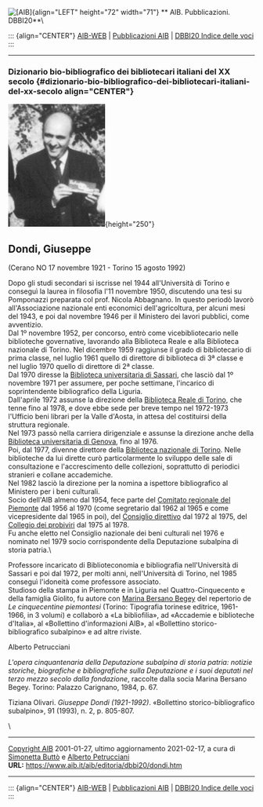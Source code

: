 ![\[AIB\]](/aib/wi/aibv72.gif){align="LEFT" height="72" width="71"}
** AIB. Pubblicazioni. DBBI20**\

::: {align="CENTER"}
[AIB-WEB](/) \| [Pubblicazioni AIB](/pubblicazioni/) \| [DBBI20 Indice
delle voci](dbbi20.htm)
:::

------------------------------------------------------------------------

### Dizionario bio-bibliografico dei bibliotecari italiani del XX secolo {#dizionario-bio-bibliografico-dei-bibliotecari-italiani-del-xx-secolo align="CENTER"}

![\[Ritratto\]](dondi.gif){height="250"}

## Dondi, Giuseppe

(Cerano NO 17 novembre 1921 - Torino 15 agosto 1992)

Dopo gli studi secondari si iscrisse nel 1944 all\'Università di Torino
e conseguì la laurea in filosofia l\'11 novembre 1950, discutendo una
tesi su Pomponazzi preparata col prof. Nicola Abbagnano. In questo
periodò lavorò all\'Associazione nazionale enti economici
dell\'agricoltura, per alcuni mesi del 1943, e poi dal novembre 1946 per
il Ministero dei lavori pubblici, come avventizio.\
Dal 1º novembre 1952, per concorso, entrò come vicebibliotecario nelle
biblioteche governative, lavorando alla Biblioteca Reale e alla
Biblioteca nazionale di Torino. Nel dicembre 1959 raggiunse il grado di
bibliotecario di prima classe, nel luglio 1961 quello di direttore di
biblioteca di 3ª classe e nel luglio 1970 quello di direttore di 2ª
classe.\
Dal 1970 diresse la [Biblioteca universitaria di
Sassari](/aib/stor/teche/ss-uni.htm), che lasciò dal 1º novembre 1971
per assumere, per poche settimane, l\'incarico di soprintendente
bibliografico della Liguria.\
Dall\'aprile 1972 assunse la direzione della [Biblioteca Reale di
Torino](/aib/stor/teche/to-rea.htm), che tenne fino al 1978, e dove ebbe
sede per breve tempo nel 1972-1973 l\'Ufficio beni librari per la Valle
d\'Aosta, in attesa del costituirsi della struttura regionale.\
Nel 1973 passò nella carriera dirigenziale e assunse la direzione anche
della [Biblioteca universitaria di Genova](/aib/stor/teche/ge-uni.htm),
fino al 1976.\
Poi, dal 1977, divenne direttore della [Biblioteca nazionale di
Torino](/aib/stor/teche/to-naz.htm). Nelle biblioteche da lui dirette
curò particolarmente lo sviluppo delle sale di consultazione e
l\'accrescimento delle collezioni, soprattutto di periodici stranieri e
collane accademiche.\
Nel 1982 lasciò la direzione per la nomina a ispettore bibliografico al
Ministero per i beni culturali.\
Socio dell\'AIB almeno dal 1954, fece parte del [Comitato regionale del
Piemonte](/aib/stor/sezioni/pmn.htm) dal 1956 al 1970 (come segretario
dal 1962 al 1965 e come vicepresidente dal 1965 in poi), del [Consiglio
direttivo](/aib/stor/cariche69.htm) dal 1972 al 1975, del [Collegio dei
probiviri](/aib/stor/cariche75.htm) dal 1975 al 1978.\
Fu anche eletto nel Consiglio nazionale dei beni culturali nel 1976 e
nominato nel 1979 socio corrispondente della Deputazione subalpina di
storia patria.\

Professore incaricato di Biblioteconomia e bibliografia nell\'Università
di Sassari e poi dal 1972, per molti anni, nell\'Università di Torino,
nel 1985 conseguì l\'idoneità come professore associato.\
Studioso della stampa in Piemonte e in Liguria nel Quattro-Cinquecento e
della famiglia Giolito, fu autore con [Marina Bersano
Begey](bersano.htm) del repertorio de *Le cinquecentine piemontesi*
(Torino: Tipografia torinese editrice, 1961-1966, in 3 volumi) e
collaborò a «La bibliofilia», ad «Accademie e biblioteche d\'Italia», al
«Bollettino d\'informazioni AIB», al «Bollettino storico-bibliografico
subalpino» e ad altre riviste.

Alberto Petrucciani

*L\'opera cinquantenaria della Deputazione subalpina di storia patria:
notizie storiche, biografiche e bibliografiche sulla Deputazione e i
suoi deputati nel terzo mezzo secolo dalla fondazione*, raccolte dalla
socia Marina Bersano Begey. Torino: Palazzo Carignano, 1984, p. 67.

Tiziana Olivari. *Giuseppe Dondi (1921-1992)*. «Bollettino
storico-bibliografico subalpino», 91 (1993), n. 2, p. 805-807.

\

------------------------------------------------------------------------

[Copyright AIB](/su-questo-sito/dichiarazione-di-copyright-aib-web/)
2001-01-27, ultimo aggiornamento 2021-02-17, a cura di [Simonetta
Buttò](/aib/redazione3.htm) e [Alberto
Petrucciani](/su-questo-sito/redazione-aib-web/)\
**URL:** https://www.aib.it/aib/editoria/dbbi20/dondi.htm

------------------------------------------------------------------------

::: {align="CENTER"}
[AIB-WEB](/) \| [Pubblicazioni AIB](/pubblicazioni/) \| [DBBI20 Indice
delle voci](dbbi20.htm)
:::
